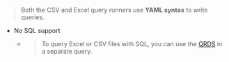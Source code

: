 > Both the CSV and Excel query runners use **YAML syntax** to write queries.
- No SQL support
  - > To query Excel or CSV files with SQL, you can use the [QRDS](https://redash.io/help/user-guide/querying/query-results-data-source/) in a separate query.